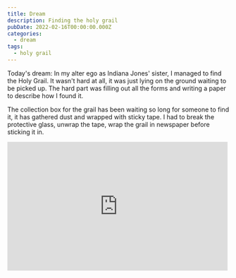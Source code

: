 ```yaml
---
title: Dream
description: Finding the holy grail
pubDate: 2022-02-16T00:00:00.000Z
categories:
  - dream
tags:
  - holy grail
---
```


Today's dream: In my alter ego as Indiana Jones' sister, I managed to find the Holy Grail. It wasn't hard at all, it was just lying on the ground waiting to be picked up. The hard part was filling out all the forms and writing a paper to describe how I found it.

The collection box for the grail has been waiting so long for someone to find it, it has gathered dust and wrapped with sticky tape. I had to break the protective glass, unwrap the tape, wrap the grail in newspaper before sticking it in.

<iframe src="https://www.facebook.com/plugins/post.php?href=https%3A%2F%2Fwww.facebook.com%2Fchris1.tham%2Fposts%2Fpfbid0uxnd5XqPndRzWPXJFr4UcoQvG9Pi11yB3RXiG315DPejoMuyS2V7YALUF7ZzsXnjl&show_text=true&width=500" width="500" height="292" style="border:none;overflow:hidden" scrolling="no" frameborder="0" allowfullscreen="true" allow="autoplay; clipboard-write; encrypted-media; picture-in-picture; web-share"></iframe>
